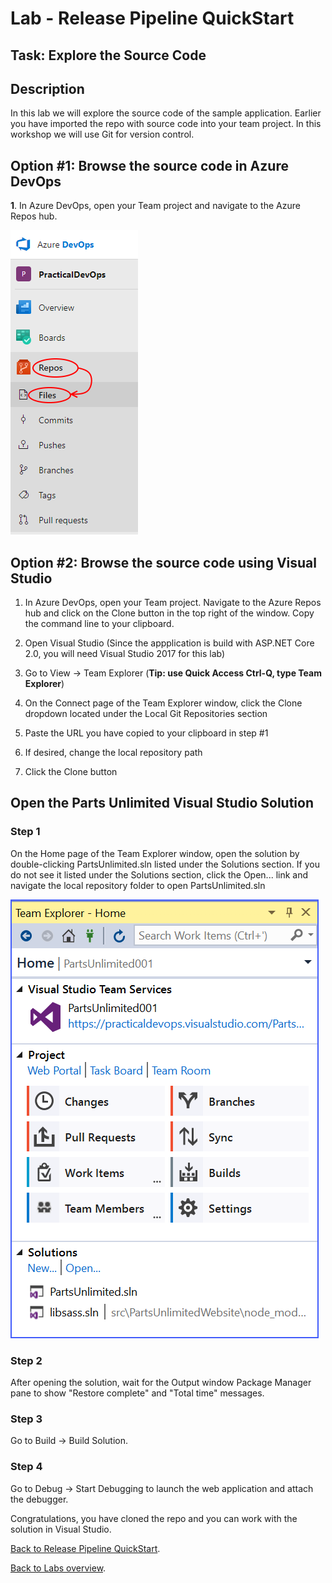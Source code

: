 ﻿# Lab - Release Pipeline QuickStart

## Task: Explore the Source Code

## Description

In this lab we will explore the source code of the sample application.
Earlier you have imported the repo with source code into your team project.
In this workshop we will use Git for version control.

## Option #1: Browse the source code in Azure DevOps

**1**. In Azure DevOps, open your Team project and navigate to the Azure Repos hub.

![Code hub](<media/VSTS-Code-Hub.png>)

## Option #2: Browse the source code using Visual Studio

1. In Azure DevOps, open your Team project. Navigate to the Azure Repos hub and click on the Clone button in the top right of the window. Copy the command line to your clipboard.

2. Open Visual Studio (Since the appplication is build with ASP.NET Core 2.0, you will need Visual Studio 2017 for this lab)

3. Go to View -> Team Explorer (**Tip: use Quick Access Ctrl-Q, type Team Explorer**)

4. On the Connect page of the Team Explorer window, click the Clone dropdown located under the Local Git Repositories section

5. Paste the URL you have copied to your clipboard in step #1

6. If desired, change the local repository path

7. Click the Clone button

## Open the Parts Unlimited Visual Studio Solution

### Step 1

On the Home page of the Team Explorer window, open the solution by double-clicking PartsUnlimited.sln listed under the Solutions section.
If you do not see it listed under the Solutions section, click the Open... link and navigate the local repository folder to open PartsUnlimited.sln

![Team Explorer](<media/TeamExplorer.png>)

### Step 2

After opening the solution, wait for the Output window Package Manager pane to show "Restore complete" and "Total time" messages.

### Step 3

Go to Build -> Build Solution.

### Step 4

Go to Debug -> Start Debugging to launch the web application and attach the debugger.

Congratulations, you have cloned the repo and you can work with the solution in Visual Studio.

[Back to Release Pipeline QuickStart](./LabDescription.md).

[Back to Labs overview](../../Readme.md).